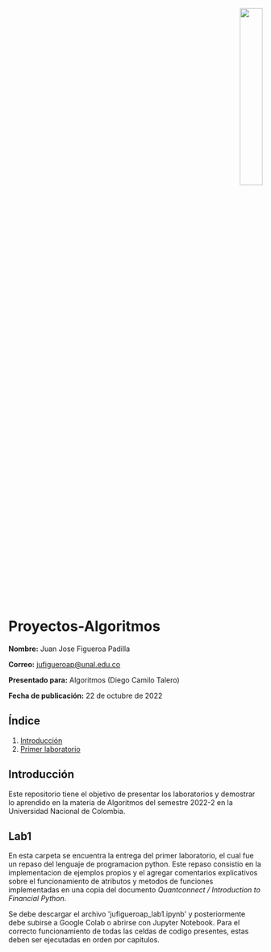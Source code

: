 <p align="right"><img src="https://seeklogo.com/images/U/Universidad_Nacional_de_Colombia_-_Sede_Bogot_and__225_-logo-A05EAD6D0F-seeklogo.com.png" width="30%"></p>

# Proyectos-Algoritmos
**Nombre:** Juan Jose Figueroa Padilla

**Correo:** jufigueroap@unal.edu.co

**Presentado para:** Algoritmos (Diego Camilo Talero)

**Fecha de publicación:** 22 de octubre de 2022

## Índice
1. [Introducción](#introducción)
2. [Primer laboratorio](#lab1)


## Introducción
Este repositorio tiene el objetivo de presentar los laboratorios y demostrar lo aprendido en la materia de Algoritmos del semestre 2022-2 en la Universidad Nacional de Colombia.


## Lab1
En esta carpeta se encuentra la entrega del primer laboratorio, el cual fue un repaso del lenguaje de programacion python. Este repaso consistio en la implementacion de ejemplos propios y el agregar comentarios explicativos sobre el funcionamiento de atributos y metodos de funciones implementadas en una copia del documento _Quantconnect / Introduction to Financial Python_.

Se debe descargar el archivo 'jufigueroap_lab1.ipynb' y posteriormente debe subirse a Google Colab o abrirse con Jupyter Notebook. Para el correcto funcionamiento de todas las celdas de codigo presentes, estas deben ser ejecutadas en orden por capitulos.